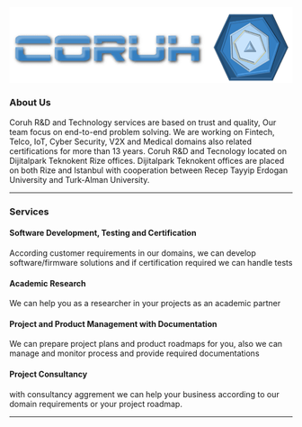 



![](assets/coruh-logo-name.png)

### About Us

Coruh R&D and Technology services are based on trust and quality, Our team focus on end-to-end problem solving. We are working on Fintech, Telco, IoT, Cyber Security, V2X and Medical domains also related certifications for more than 13 years. Coruh R&D and Tecnology located on Dijitalpark Teknokent Rize offices. Dijitalpark Teknokent offices are placed on both Rize and Istanbul with cooperation between Recep Tayyip Erdogan University and Turk-Alman University.

---

### Services

#### Software Development, Testing and Certification

According customer requirements in our domains, we can develop software/firmware solutions and if certification required we can handle tests

#### Academic Research

We can help you as a researcher in your projects as an academic partner

#### Project and Product Management with Documentation

We can prepare project plans and product roadmaps for you, also we can manage and monitor process and provide required documentations

#### Project Consultancy

with consultancy aggrement we can help your business according to our domain requirements or your project roadmap.

---


